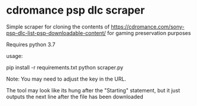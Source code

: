 # cdromance psp dlc scraper
Simple scraper for cloning the contents of https://cdromance.com/sony-psp-dlc-list-psp-downloadable-content/ for gaming preservation purposes

Requires python 3.7

usage:

pip install -r requirements.txt
python scraper.py

Note: You may need to adjust the key in the URL.

The tool may look like its hung after the "Starting" statement, but it just outputs the next line after the file has been downloaded